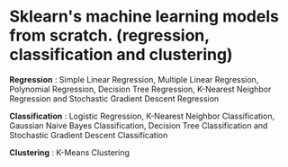 # Sklearn's machine learning models from scratch. (regression, classification and clustering)

**Regression** : Simple Linear Regression, Multiple Linear Regression, Polynomial Regression, Decision Tree Regression, K-Nearest Neighbor Regression and Stochastic Gradient Descent Regression 

**Classification** : Logistic Regression, K-Nearest Neighbor Classification, Gaussian Naive Bayes Classification, Decision Tree Classification and Stochastic Gradient Descent Classification

**Clustering** : K-Means Clustering

